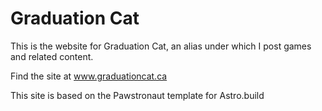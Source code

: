 # Graduation Cat

This is the website for Graduation Cat, an alias under which I post games and related content.

Find the site at www.graduationcat.ca

This site is based on the Pawstronaut template for Astro.build
